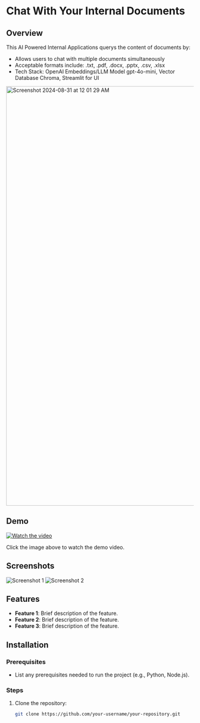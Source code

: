 # Chat With Your Internal Documents


## Overview

This AI Powered Internal Applications querys the content of documents by:
- Allows users to chat with multiple documents simultaneously
- Acceptable formats include: .txt, .pdf, .docx, .pptx, .csv, .xlsx
- Tech Stack: OpenAI Embeddings/LLM Model gpt-4o-mini, Vector Database Chroma, Streamlit for UI

<img width="1125" alt="Screenshot 2024-08-31 at 12 01 29 AM" src="https://github.com/user-attachments/assets/13b1a246-14ee-4194-b181-682718628c70">
<br>

## Demo

[![Watch the video](path-to-thumbnail-image)](path-to-video-url) <!-- Embed a video with a clickable image -->

Click the image above to watch the demo video.

## Screenshots

![Screenshot 1](path-to-screenshot-1) <!-- Example screenshot -->
![Screenshot 2](path-to-screenshot-2)

## Features

- **Feature 1**: Brief description of the feature.
- **Feature 2**: Brief description of the feature.
- **Feature 3**: Brief description of the feature.

## Installation

### Prerequisites

- List any prerequisites needed to run the project (e.g., Python, Node.js).

### Steps

1. Clone the repository:
   ```bash
   git clone https://github.com/your-username/your-repository.git
